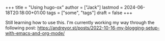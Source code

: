 +++
title = "Using hugo-ox"
author = ["Jack"]
lastmod = 2024-06-18T20:18:00+01:00
tags = ["some", "tags"]
draft = false
+++

Still learning how to use this.
I'm currently working my way through the following post: <https://andreyor.st/posts/2022-10-16-my-blogging-setup-with-emacs-and-org-mode/>
